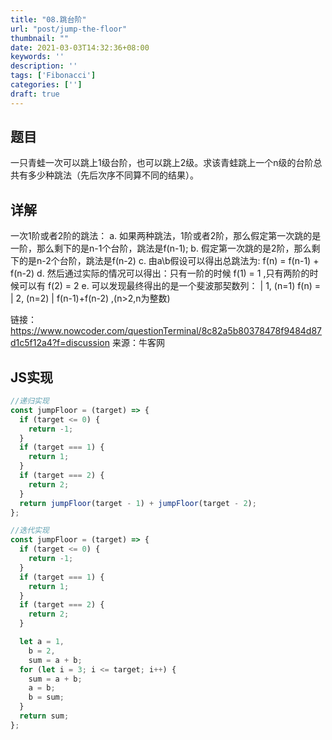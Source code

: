 ```yaml
---
title: "08.跳台阶"
url: "post/jump-the-floor"
thumbnail: ""
date: 2021-03-03T14:32:36+08:00
keywords: ''
description: ''
tags: ['Fibonacci']
categories: ['']
draft: true
---
```


## 题目

一只青蛙一次可以跳上1级台阶，也可以跳上2级。求该青蛙跳上一个n级的台阶总共有多少种跳法（先后次序不同算不同的结果）。

## 详解

一次1阶或者2阶的跳法：
a. 如果两种跳法，1阶或者2阶，那么假定第一次跳的是一阶，那么剩下的是n-1个台阶，跳法是f(n-1);
b. 假定第一次跳的是2阶，那么剩下的是n-2个台阶，跳法是f(n-2)
c. 由a\b假设可以得出总跳法为: f(n) = f(n-1) + f(n-2) 
d. 然后通过实际的情况可以得出：只有一阶的时候 f(1) = 1 ,只有两阶的时候可以有 f(2) = 2
e. 可以发现最终得出的是一个斐波那契数列：
        | 1, (n=1)
f(n) =  | 2, (n=2)
        | f(n-1)+f(n-2) ,(n>2,n为整数)

链接：https://www.nowcoder.com/questionTerminal/8c82a5b80378478f9484d87d1c5f12a4?f=discussion
来源：牛客网

## JS实现

```javascript
//递归实现
const jumpFloor = (target) => {
  if (target <= 0) {
    return -1;
  }
  if (target === 1) {
    return 1;
  }
  if (target === 2) {
    return 2;
  }
  return jumpFloor(target - 1) + jumpFloor(target - 2);
};

//迭代实现
const jumpFloor = (target) => {
  if (target <= 0) {
    return -1;
  }
  if (target === 1) {
    return 1;
  }
  if (target === 2) {
    return 2;
  }

  let a = 1,
    b = 2,
    sum = a + b;
  for (let i = 3; i <= target; i++) {
    sum = a + b;
    a = b;
    b = sum;
  }
  return sum;
};
```
